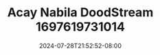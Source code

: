 --- 
title: "Acay Nabila  DoodStream 1697619731014"
description: "  bokep Acay Nabila  DoodStream 1697619731014  tele   terbaru"
date: 2024-07-28T21:52:52-08:00
file_code: "p2nsg3i11fw6"
draft: false
cover: "1902lmc4ea8jcfsu.jpg"
tags: ["Acay", "Nabila", "DoodStream", "bokep-indo", "bokep-viral", "bokep-ig"]
length: 12
fld_id: "1482865"
foldername: "Acay Nabila"
categories: ["Acay Nabila"]
views: 0
---